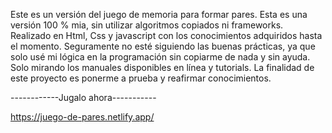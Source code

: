 Este es un versión del juego de memoria para formar pares.
Esta es una versión 100 % mia, sin utilizar algoritmos copiados ni frameworks.
Realizado en Html, Css y javascript con los conocimientos adquiridos hasta
el momento.
Seguramente no esté siguiendo las buenas prácticas, ya que solo usé mi lógica
en la programación sin copiarme de nada y sin ayuda. Solo mirando los manuales
disponibles en línea y tutorials.
La finalidad de este proyecto es ponerme a prueba y reafirmar conocimientos.


------------Jugalo ahora-----------

https://juego-de-pares.netlify.app/
